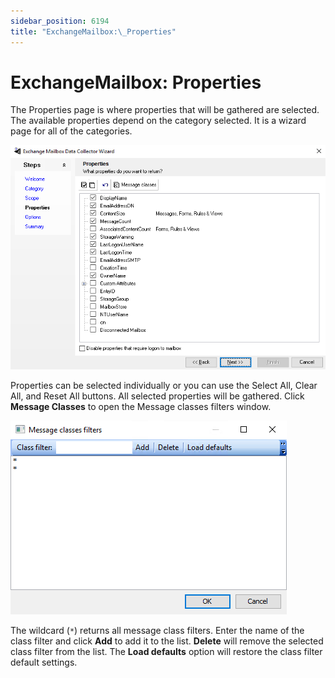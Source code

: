 ```yaml
---
sidebar_position: 6194
title: "ExchangeMailbox:\_Properties"
---
```


# ExchangeMailbox: Properties

The Properties page is where properties that will be gathered are selected. The available properties depend on the category selected. It is a wizard page for all of the categories.

![Exchange Mailbox Data Collector Wizard Properties page](../../../../../../../static/images/AccessAnalyzer_12.0/Content/Resources/Images/EnterpriseAuditor/Admin/DataCollector/ExchangeMailbox/Properties.png "Exchange Mailbox Data Collector Wizard Properties page")

Properties can be selected individually or you can use the Select All, Clear All, and Reset All buttons. All selected properties will be gathered. Click **Message Classes** to open the Message classes filters window.

![Message classes filters window](../../../../../../../static/images/AccessAnalyzer_12.0/Content/Resources/Images/EnterpriseAuditor/Admin/DataCollector/ExchangeMailbox/MessageClassesFiltersWindow.png "Message classes filters window")

The wildcard (`*`) returns all message class filters. Enter the name of the class filter and click **Add** to add it to the list. **Delete** will remove the selected class filter from the list. The **Load defaults** option will restore the class filter default settings.